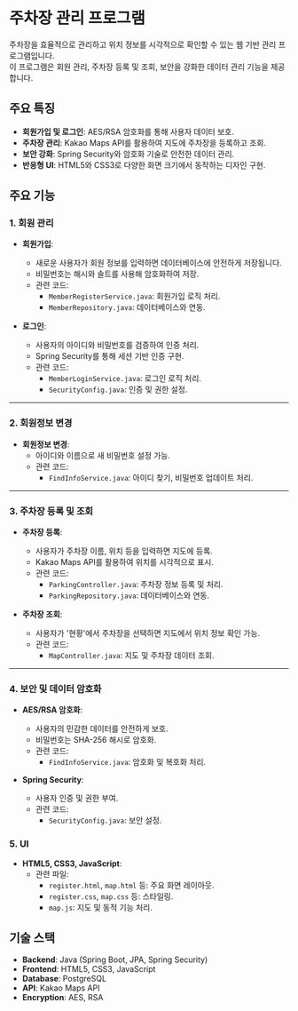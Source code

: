 # 주차장 관리 프로그램

주차장을 효율적으로 관리하고 위치 정보를 시각적으로 확인할 수 있는 웹 기반 관리 프로그램입니다.  
이 프로그램은 회원 관리, 주차장 등록 및 조회, 보안을 강화한 데이터 관리 기능을 제공합니다.

## 주요 특징
- **회원가입 및 로그인**: AES/RSA 암호화를 통해 사용자 데이터 보호.
- **주차장 관리**: Kakao Maps API를 활용하여 지도에 주차장을 등록하고 조회.
- **보안 강화**: Spring Security와 암호화 기술로 안전한 데이터 관리.
- **반응형 UI**: HTML5와 CSS3로 다양한 화면 크기에서 동작하는 디자인 구현.

## 주요 기능

### 1. 회원 관리
- **회원가입**:
  - 새로운 사용자가 회원 정보를 입력하면 데이터베이스에 안전하게 저장됩니다.
  - 비밀번호는 해시와 솔트를 사용해 암호화하여 저장.
  - 관련 코드:
    - `MemberRegisterService.java`: 회원가입 로직 처리.
    - `MemberRepository.java`: 데이터베이스와 연동.

- **로그인**:
  - 사용자의 아이디와 비밀번호를 검증하여 인증 처리.
  - Spring Security를 통해 세션 기반 인증 구현.
  - 관련 코드:
    - `MemberLoginService.java`: 로그인 로직 처리.
    - `SecurityConfig.java`: 인증 및 권한 설정.

---

### 2. 회원정보 변경
- **회원정보 변경**:
  - 아이디와 이름으로 새 비밀번호 설정 가능.
  - 관련 코드:
    - `FindInfoService.java`: 아이디 찾기, 비밀번호 업데이트 처리.

---

### 3. 주차장 등록 및 조회
- **주차장 등록**:
  - 사용자가 주차장 이름, 위치 등을 입력하면 지도에 등록.
  - Kakao Maps API를 활용하여 위치를 시각적으로 표시.
  - 관련 코드:
    - `ParkingController.java`: 주차장 정보 등록 및 처리.
    - `ParkingRepository.java`: 데이터베이스와 연동.

- **주차장 조회**:
  - 사용자가 '현황'에서 주차장을 선택하면 지도에서 위치 정보 확인 가능.
  - 관련 코드:
    - `MapController.java`: 지도 및 주차장 데이터 조회.

---

### 4. 보안 및 데이터 암호화
- **AES/RSA 암호화**:
  - 사용자의 민감한 데이터를 안전하게 보호.
  - 비밀번호는 SHA-256 해시로 암호화.
  - 관련 코드:
    - `FindInfoService.java`: 암호화 및 복호화 처리.

- **Spring Security**:
  - 사용자 인증 및 권한 부여.
  - 관련 코드:
    - `SecurityConfig.java`: 보안 설정.

### 5. UI
- **HTML5, CSS3, JavaScript**:
  - 관련 파일:
    - `register.html`, `map.html` 등: 주요 화면 레이아웃.
    - `register.css`, `map.css` 등: 스타일링.
    - `map.js`: 지도 및 동적 기능 처리.

## 기술 스택
- **Backend**: Java (Spring Boot, JPA, Spring Security)
- **Frontend**: HTML5, CSS3, JavaScript
- **Database**: PostgreSQL
- **API**: Kakao Maps API
- **Encryption**: AES, RSA
